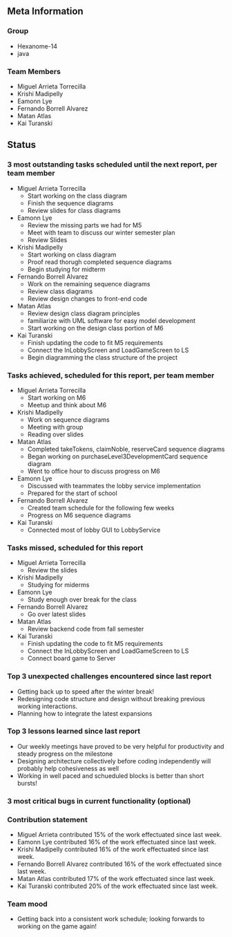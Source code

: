 
## Meta Information

### Group

- Hexanome-14
- java

### Team Members

- Miguel Arrieta Torrecilla
- Krishi Madipelly
- Eamonn Lye
- Fernando Borrell Alvarez
- Matan Atlas
- Kai Turanski

## Status

### 3 most outstanding tasks scheduled until the next report, per team member

- Miguel Arrieta Torrecilla
  - Start working on the class diagram
  - Finish the sequence diagrams
  - Review slides for class diagrams
- Eamonn Lye
  - Review the missing parts we had for M5
  - Meet with team to discuss our winter semester plan
  - Review Slides
- Krishi Madipelly
  - Start working on class diagram
  - Proof read thorugh completed sequence diagrams
  - Begin studying for midterm 
- Fernando Borrell Alvarez
  - Work on the remaining sequence diagrams
  - Review class diagrams
  - Review design changes to front-end code
- Matan Atlas
  - Review design class diagram principles
  - familiarize with UML software for easy model development
  - Start working on the design class portion of M6
- Kai Turanski
  - Finish updating the code to fit M5 requirements
  - Connect the InLobbyScreen and LoadGameScreen to LS
  - Begin diagramming the class structure of the project

### Tasks achieved, scheduled for this report, per team member

- Miguel Arrieta Torrecilla
  - Start working on M6
  - Meetup and think about M6
- Krishi Madipelly
  - Work on sequence diagrams
  - Meeting with group
  - Reading over slides 
- Matan Atlas
  - Completed takeTokens, claimNoble, reserveCard sequence diagrams
  - Began working on purchaseLevel3DevelopmentCard sequence diagram
  - Went to office hour to discuss progress on M6
- Eamonn Lye
  - Discussed with teammates the lobby service implementation
  - Prepared for the start of school
- Fernando Borrell Alvarez
  - Created team schedule for the following few weeks
  - Progress on M6 sequence diagrams
- Kai Turanski
  - Connected most of lobby GUI to LobbyService

### Tasks missed, scheduled for this report

- Miguel Arrieta Torrecilla
  - Review the slides
- Krishi Madipelly
  - Studying for miderms
- Eamonn Lye
  - Study enough over break for the class
- Fernando Borrell Alvarez
  - Go over latest slides
- Matan Atlas
  - Review backend code from fall semester
- Kai Turanski
  - Finish updating the code to fit M5 requirements
  - Connect the InLobbyScreen and LoadGameScreen to LS
  - Connect board game to Server

### Top 3 unexpected challenges encountered since last report

- Getting back up to speed after the winter break!
- Redesigning code structure and design without breaking previous working interactions.
- Planning how to integrate the latest expansions

### Top 3 lessons learned since last report

- Our weekly meetings have proved to be very helpful for productivity and steady progress on the milestone
- Designing architecture collectively before coding independently will probably help cohesiveness as well
- Working in well paced and schueduled blocks is better than short bursts!

### 3 most critical bugs in current functionality (optional)

### Contribution statement

- Miguel Arrieta contributed 15% of the work effectuated since last week.
- Eamonn Lye contributed 16% of the work effectuated since last week.
- Krishi Madipelly contributed 16% of the work effectuated since last week.
- Fernando Borrell Alvarez contributed 16% of the work effectuated since last week.
- Matan Atlas contributed 17% of the work effectuated since last week.
- Kai Turanski contributed 20% of the work effectuated since last week.

### Team mood

- Getting back into a consistent work schedule; looking forwards to working on the game again!

